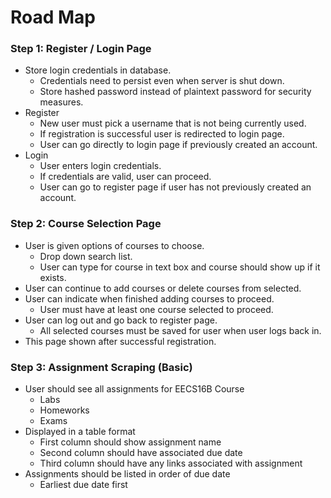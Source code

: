 # Road Map
### Step 1: Register / Login Page
- Store login credentials in database.
    - Credentials need to persist even when server is shut down.
    - Store hashed password instead of plaintext password for security measures.
- Register
    - New user must pick a username that is not being currently used.
    - If registration is successful user is redirected to login page.
    - User can go directly to login page if previously created an account.
- Login
    - User enters login credentials.
    - If credentials are valid, user can proceed.
    - User can go to register page if user has not previously created an account.
### Step 2: Course Selection Page
- User is given options of courses to choose.
    - Drop down search list.
    - User can type for course in text box and course should show up if it exists.
- User can continue to add courses or delete courses from selected.
- User can indicate when finished adding courses to proceed.
    - User must have at least one course selected to proceed.
- User can log out and go back to register page.
    - All selected courses must be saved for user when user logs back in.
- This page shown after successful registration.
### Step 3: Assignment Scraping (Basic)
- User should see all assignments for EECS16B Course
    - Labs
    - Homeworks
    - Exams
- Displayed in a table format
    - First column should show assignment name
    - Second column should have associated due date
    - Third column should have any links associated with assignment
- Assignments should be listed in order of due date
    - Earliest due date first
